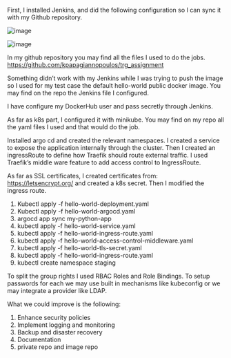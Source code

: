 First, I installed Jenkins, and did the following configuration so I can sync it with my Github repository.

 ![image](https://github.com/kpapagiannopoulos/trg_assignment/assets/76050813/75896c6c-4ea5-47d1-a52a-8ad7490f2adb)

 ![image](https://github.com/kpapagiannopoulos/trg_assignment/assets/76050813/9fdaa239-b534-4f48-ab7b-f2dd866a000e)

 




 


In my github repository you may find all the files I used to do the jobs. https://github.com/kpapagiannopoulos/trg_assignment

Something didn’t work with my Jenkins while I was trying to push the image so I used for my test case the default hello-world public docker image. You may find on the repo the Jenkins file I configured.

I have configure my DockerHub user and pass secretly through Jenkins.


As far as k8s part, I configured it with minikube. You may find on my repo all the yaml files I used and that would do the job.


Installed argo cd and created the relevant namespaces.
I created a service to expose the application internally through the cluster. Then I created an ingressRoute to define how Traefik should route external traffic. I used Traefik’s middle ware feature to add access control to IngressRoute. 

As far as SSL certificates,  I created certificates from: https://letsencrypt.org/ and created a k8s secret. Then I modified the ingress route.



1.	Kubectl apply -f hello-world-deployment.yaml
2.	Kubectl apply -f hello-world-argocd.yaml
3.	argocd app sync my-python-app
4.	kubectl apply -f hello-world-service.yaml
5.	kubectl apply -f hello-world-ingress-route.yaml
6.	kubectl apply -f hello-world-access-control-middleware.yaml
7.	kubectl apply -f hello-world-tls-secret.yaml
8.	kubectl apply -f hello-world-ingress-route.yaml
9.	kubectl create namespace staging

To split the group rights I used RBAC Roles and Role Bindings. To setup passwords for each we may use built in mechanisms like kubeconfig or we may integrate a provider like LDAP.


What we could improve is the following:
1.	Enhance security policies
2.	Implement logging and monitoring
3.	Backup and disaster recovery
4.	Documentation
5.	private repo and image repo
   

